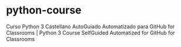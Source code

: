 # python-course
Curso Python 3 Castellano AutoGuiado Automatizado para GitHub for Classrooms | Python 3 Course SelfGuided Automatized for GitHub for Classrooms
